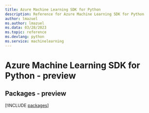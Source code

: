 ```yaml
---
title: Azure Machine Learning SDK for Python
description: Reference for Azure Machine Learning SDK for Python
author: lmazuel
ms.author: lmazuel
ms.data: 03/28/2023
ms.topic: reference
ms.devlang: python
ms.service: machinelearning
---
```

# Azure Machine Learning SDK for Python - preview
## Packages - preview
[!INCLUDE [packages](machine-learning-index.md)]